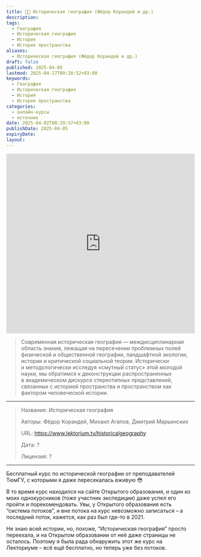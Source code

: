 ```yaml
---
title: 🧑‍🏫 Историческая география (Фёдор Корандей и др.)
description: 
tags: 
  - География
  - Историческая география
  - История
  - История пространства
aliases:
  - Историческая география (Фёдор Корандей и др.)
draft: false
published: 2025-04-05
lastmod: 2025-04-27T09:20:52+03:00
keywords:
  - География
  - Историческая география
  - История
  - История пространства
categories:
  - онлайн-курсы
  - источник
date: 2025-04-02T08:29:57+03:00
publishDate: 2025-04-05
expiryDate: 
layout:
---
```

<embed src="https://www.lektorium.tv/historicalgeography" style="width:100%; height: 50vw;">

> Современная историческая география — междисциплинарная область знания, лежащая на пересечении проблемных полей физической и общественной географии, ландшафтной экологии, истории и критической социальной теории. Исторически и методологически исследуя «смутный статус» этой молодой науки, мы обратимся к деконструкции распространенных в академическом дискурсе стереотипных представлений, связанных с историей пространства и пространством как фактором человеческой истории.

---

> Название: Историческая география
> 
> Авторы: Фёдор Корандей, Михаил Агапов, Дмитрий Марьинских
> 
> URL: https://www.lektorium.tv/historicalgeography 
> 
> Дата: ?
> 
> Лицензия: ?

---

Бесплатный курс по исторической географии от преподавателей ТюмГУ, с которыми я даже пересекалась вживую 😳

В то время курс находился на сайте Открытого образования, и один из моих однокурсников (тоже участник экспедиции) даже успел его пройти и порекомендовать. Увы, у Открытого образования есть “система потоков”, и вне потока на курс невозможно записаться – а последний поток, кажется, как раз был где-то в 2021.

Не знаю всей истории, но, похоже, “Историческая география” просто переехала, и на Открытом образовании от неё даже страницы не осталось. Поэтому я была рада обнаружить этот же курс на Лекториуме – всё ещё бесплатно, но теперь уже без потоков.
